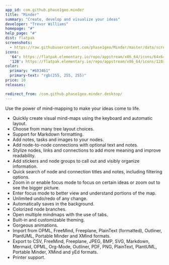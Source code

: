 ```yaml
---
app_id: com.github.phase1geo.minder
title: "Minder"
summary: "Create, develop and visualize your ideas"
developer: "Trevor Williams"
homepage: "#"
help_page: "#"
dist: flatpak
screenshots:
  - https://raw.githubusercontent.com/phase1geo/Minder/master/data/screenshots/screenshot-current-properties.png
icons:
  '64': https://flatpak.elementary.io/repo/appstream/x86_64/icons/64x64/com.github.phase1geo.minder.png
  '128': https://flatpak.elementary.io/repo/appstream/x86_64/icons/128x128/com.github.phase1geo.minder.png
color:
  primary: "#603461"
  primary-text: "rgb(255, 255, 255)"
price: 10
releases:

redirect_from: /com.github.phase1geo.minder.desktop/
---
```


<p>Use the power of mind-mapping to make your ideas come to life.</p>
<ul>
<li>Quickly create visual mind-maps using the keyboard and automatic layout.</li>
<li>Choose from many tree layout choices.</li>
<li>Support for Markdown formatting.</li>
<li>Add notes, tasks and images to your nodes.</li>
<li>Add node-to-node connections with optional text and notes.</li>
<li>Stylize nodes, links and connections to add more meaning and improve readability.</li>
<li>Add stickers and node groups to call out and visibly organize information.</li>
<li>Quick search of node and connection titles and notes, including filtering options.</li>
<li>Zoom in or enable focus mode to focus on certain ideas or zoom out to see the bigger picture.</li>
<li>Enter focus mode to better view and understand portions of the map.</li>
<li>Unlimited undo/redo of any change.</li>
<li>Automatically saves in the background.</li>
<li>Colorized node branches.</li>
<li>Open multiple mindmaps with the use of tabs.</li>
<li>Built-in and customizable theming.</li>
<li>Gorgeous animations.</li>
<li>Import from OPML, FreeMind, Freeplane, PlainText (formatted), Outliner, PlantUML, Portable Minder and XMind formats.</li>
<li>Export to CSV, FreeMind, Freeplane, JPEG, BMP, SVG, Markdown, Mermaid, OPML, Org-Mode, Outliner, PDF, PNG, PlainText, PlantUML, Portable Minder, XMind and yEd formats.</li>
<li>Printer support.</li>
</ul>